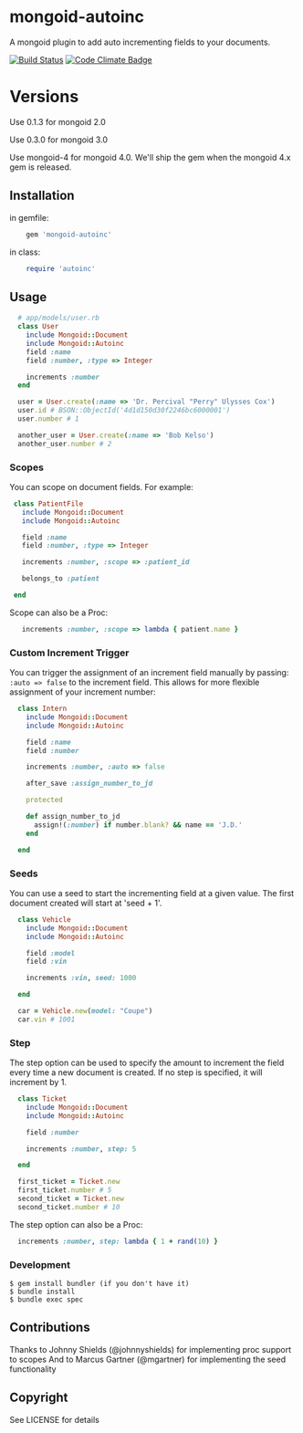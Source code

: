 # mongoid-autoinc

A mongoid plugin to add auto incrementing fields to your documents.

[![Build Status](https://travis-ci.org/suweller/mongoid-autoinc.png?branch=master)](https://travis-ci.org/suweller/mongoid-autoinc)
[![Code Climate Badge](https://codeclimate.com/badge.png)](https://codeclimate.com/github/suweller/mongoid-autoinc)

# Versions

Use 0.1.3 for mongoid 2.0

Use 0.3.0 for mongoid 3.0

Use mongoid-4 for mongoid 4.0.
We'll ship the gem when the mongoid 4.x gem is released.

## Installation

in gemfile:

``` ruby
    gem 'mongoid-autoinc'
```

in class:

``` ruby
    require 'autoinc'
```

## Usage

``` ruby
  # app/models/user.rb
  class User
    include Mongoid::Document
    include Mongoid::Autoinc
    field :name
    field :number, :type => Integer

    increments :number
  end

  user = User.create(:name => 'Dr. Percival "Perry" Ulysses Cox')
  user.id # BSON::ObjectId('4d1d150d30f2246bc6000001')
  user.number # 1

  another_user = User.create(:name => 'Bob Kelso')
  another_user.number # 2
```

### Scopes

You can scope on document fields. For example:

``` ruby
 class PatientFile
   include Mongoid::Document
   include Mongoid::Autoinc

   field :name
   field :number, :type => Integer

   increments :number, :scope => :patient_id

   belongs_to :patient

 end
```

Scope can also be a Proc:

``` ruby
   increments :number, :scope => lambda { patient.name }
```

### Custom Increment Trigger

You can trigger the assignment of an increment field manually by passing:
`:auto => false` to the increment field.
This allows for more flexible assignment of your increment number:

``` ruby
  class Intern
    include Mongoid::Document
    include Mongoid::Autoinc

    field :name
    field :number

    increments :number, :auto => false

    after_save :assign_number_to_jd

    protected

    def assign_number_to_jd
      assign!(:number) if number.blank? && name == 'J.D.'
    end

  end
```

### Seeds

You can use a seed to start the incrementing field at a given value. The first
document created will start at 'seed + 1'.

``` ruby
  class Vehicle
    include Mongoid::Document
    include Mongoid::Autoinc

    field :model
    field :vin

    increments :vin, seed: 1000

  end

  car = Vehicle.new(model: "Coupe")
  car.vin # 1001
```

### Step

The step option can be used to specify the amount to increment the field every
time a new document is created. If no step is specified, it will increment by
1.

``` ruby
  class Ticket
    include Mongoid::Document
    include Mongoid::Autoinc

    field :number

    increments :number, step: 5

  end
```
``` ruby
  first_ticket = Ticket.new
  first_ticket.number # 5
  second_ticket = Ticket.new
  second_ticket.number # 10
```

The step option can also be a Proc:

``` ruby
  increments :number, step: lambda { 1 + rand(10) }
```

### Development

```
$ gem install bundler (if you don't have it)
$ bundle install
$ bundle exec spec
```

## Contributions

Thanks to Johnny Shields (@johnnyshields) for implementing proc support to scopes
And to Marcus Gartner (@mgartner) for implementing the seed functionality

## Copyright

See LICENSE for details
